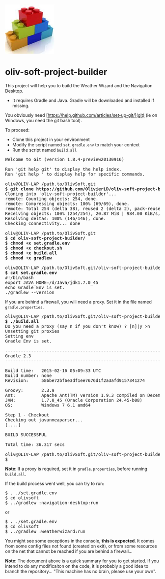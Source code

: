 ![project-builder](./build.system.jpg "Project Builder") 
# oliv-soft-project-builder
This project will help you to build the Weather Wizard and the Navigation Desktop.
- It requires Gradle and Java. Gradle will be downloaded and installed if missing.

You obviously need [https://help.github.com/articles/set-up-git/](git) (ie on Windows, you need the git bash tool).

To proceed:

- Clone this project in your environment
- Modify the script named `set.gradle.env` to match your context
- Run the script named `build.all`

<pre>
Welcome to Git (version 1.8.4-preview20130916)

Run 'git help git' to display the help index.
Run 'git help <command>' to display help for specific commands.

oliv@OLIV-LAP /path.to/OlivSoft.git
<b>$ git clone https://github.com/OlivierLD/oliv-soft-project-builder.git</b>
Cloning into 'oliv-soft-project-builder'...
remote: Counting objects: 254, done.
remote: Compressing objects: 100% (69/69), done.
remote: Total 254 (delta 38), reused 2 (delta 2), pack-reused 182Receiving objects:  75% (191/254), 20.62 MiB | 971.00 KiB/s
Receiving objects: 100% (254/254), 20.87 MiB | 984.00 KiB/s, done.
Resolving deltas: 100% (146/146), done.
Checking connectivity... done

oliv@OLIV-LAP /path.to/OlivSoft.git
<b>$ cd oliv-soft-project-builder/
$ chmod +x set.gradle.env
$ chmod +x checkout.sh
$ chmod +x build.all
$ chmod +x gradlew</b>

oliv@OLIV-LAP /path.to/OlivSoft.git/oliv-soft-project-builder (master)
<b>$ cat set.gradle.env</b>
#!/bin/bash
export JAVA_HOME=/d/Java/jdk1.7.0_45
echo Gradle Env is set.
./gradlew --version
</pre>
If you are behind a firewall, you will need a proxy. Set it in the file named `gradle.properties`.
<pre>
oliv@OLIV-LAP /path.to/OlivSoft.git/oliv-soft-project-builder (master)
<b>$ ./build.all</b>
Do you need a proxy (say n if you don't know) ? [n]|y >n
Unsetting git proxies
Setting env
Gradle Env is set.

------------------------------------------------------------
Gradle 2.3
------------------------------------------------------------

Build time:   2015-02-16 05:09:33 UTC
Build number: none
Revision:     586be72bf6e3df1ee7676d1f2a3afd9157341274

Groovy:       2.3.9
Ant:          Apache Ant(TM) version 1.9.3 compiled on December 23 2013
JVM:          1.7.0_45 (Oracle Corporation 24.45-b08)
OS:           Windows 7 6.1 amd64

Step 1 - Checkout
Checking out javanmeaparser...
[....]

BUILD SUCCESSFUL

Total time: 36.317 secs

oliv@OLIV-LAP /path.to/OlivSoft.git/oliv-soft-project-builder (master)
$
</pre>

<b>Note</b>: If a proxy is required, set it in `gradle.properties`, before running `build.all`.

If the build process went well, you can try to run:
<pre>
$ . ./set.gradle.env
$ cd olivsoft
$ ../gradlew :navigation-desktop:run
</pre>
or 
<pre>
$ . ./set.gradle.env
$ cd olivsoft
$ ../gradlew :weatherwizard:run
</pre>

You might see some exceptions in the console, <b>this is expected</b>. It comes from some config files not found (created on exit), or from some resources on the net that cannot be reached if you are behind a firewall...

<b>Note</b>: The document above is a quick summary for you to get started. If you intend to do any modificaiton on the code, it is probably a good idea to branch the repository... "This machine has no brain, please use your own".
